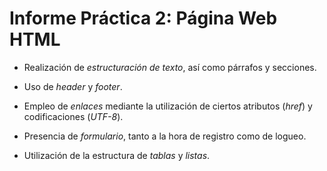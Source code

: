 # Informe Práctica 2: Página Web HTML

- Realización de *estructuración de texto*, así como párrafos y secciones.

- Uso de *header* y *footer*.

- Empleo de *enlaces* mediante la utilización de ciertos atributos (*href*) y codificaciones (*UTF-8*).

- Presencia de *formulario*, tanto a la hora de registro como de logueo.

- Utilización de la estructura de *tablas* y *listas*.
